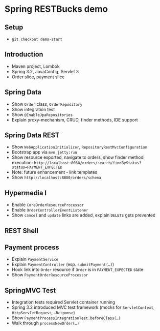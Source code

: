 # Spring RESTBucks demo

## Setup

* `git checkout demo-start`

## Introduction

* Maven project, Lombok
* Spring 3.2, JavaConfig, Servlet 3
* Order slice, payment slice

## Spring Data

* Show `Order` class, `OrderRepository`
* Show integration test
* Show `@EnableJpaRepositories`
* Explain proxy-mechanism, CRUD, finder methods, IDE support

## Spring Data REST

* Show `WebApplicationInitializer`, `RepositoryRestMvcConfiguration`
* Bootstrap app via `mvn jetty:run`
* Show resource exported, navigate to orders, show finder method execution: `http://localhost:8080/orders/search/findByStatus?status=PAYMENT_EXPECTED`
* Note: future enhancement - link templates
* Show `http://localhost:8080/orders/schema`

## Hypermedia I

* Enable `CoreOrderResourceProcessor`
* Enable `OrderControllerEventListener`
* Show `cancel` and `update` links are added, explain `DELETE` gets prevented

## REST Shell

## Payment process

* Explain `PaymentService`
* Explain `PaymentController` (esp. `submitPayment(…)`)
* Hook link into `Order` resource if `Order` is in `PAYMENT_EXPECTED` state
* Show `PaymentOrderResourceProcessor`

## SpringMVC Test

* Integration tests required Servlet container running
* Spring 3.2 introduced MVC test framework (mocks for `ServletContext`, `HttpServletRequest`, `…Response`)
* Show `PaymentProcessIntegrationTest.beforeClass(…)`
* Walk through `processNewOrder(…)`